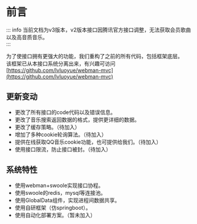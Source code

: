 # 前言
::: info
当前文档为v3版本，v2版本接口因腾讯官方接口调整，无法获取会员歌曲以及高音质音乐。  
:::

为了使接口拥有更强大的功能，我们重构了之前的所有代码，包括框架底层。  
该框架已从本接口系统分离出来，有兴趣可访问[https://github.com/lvluoyue/webman-mvc](https://github.com/lvluoyue/webman-mvc)  

## 更新变动
- 更改了所有接口的code代码以及错误信息。
- 更改了音乐搜索返回数据的格式，提供更详细的数据。
- 更改了缓存策略。（待加入）
- 增加了多种cookie轮询算法。（待加入）
- 提供在线获取QQ音乐cookie功能，也可提供给我们。（待加入）
- 使用接口限流，防止接口被封。（待加入）

## 系统特性
- 使用webman+swoole实现接口协程。
- 使用swoole的redis，mysql等连接池。
- 使用GlobalData组件，实现进程间数据共享。
- 使用自研框架（仿springboot）。
- 使用自动化部署方案。（暂未加入）
